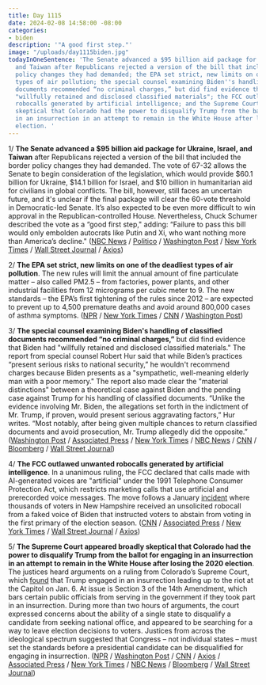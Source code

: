 ```yaml
---
title: Day 1115
date: 2024-02-08 14:58:00 -08:00
categories:
- biden
description: '"A good first step."'
image: "/uploads/day1115biden.jpg"
todayInOneSentence: 'The Senate advanced a $95 billion aid package for Ukraine, Israel,
  and Taiwan after Republicans rejected a version of the bill that included the border
  policy changes they had demanded; the EPA set strict, new limits on one of the deadliest
  types of air pollution; the special counsel examining Biden''s handling of classified
  documents recommended “no criminal charges,” but did find evidence that Biden had
  "willfully retained and disclosed classified materials"; the FCC outlawed unwanted
  robocalls generated by artificial intelligence; and the Supreme Court appeared broadly
  skeptical that Colorado had the power to disqualify Trump from the ballot for engaging
  in an insurrection in an attempt to remain in the White House after losing the 2020
  election. '
---
```


1/ **The Senate advanced a $95 billion aid package for Ukraine, Israel, and Taiwan** after Republicans rejected a version of the bill that included the border policy changes they had demanded. The vote of 67-32 allows the Senate to begin consideration of the legislation, which would provide $60.1 billion for Ukraine, $14.1 billion for Israel, and $10 billion in humanitarian aid for civilians in global conflicts. The bill, however, still faces an uncertain future, and it's unclear if the final package will clear the 60-vote threshold in Democratic-led Senate. It’s also expected to be even more difficult to win approval in the Republican-controlled House. Nevertheless, Chuck Schumer described the vote as a “good first step," adding: “Failure to pass this bill would only embolden autocrats like Putin and Xi, who want nothing more than America’s decline." ([NBC News](https://www.nbcnews.com/politics/congress/senate-expected-vote-ukraine-israel-aid-gop-blocked-border-bill-rcna137861) / [Politico](https://www.politico.com/live-updates/2024/02/08/congress/senate-gop-gets-on-board-foreign-aid-00140431) / [Washington Post](https://www.washingtonpost.com/politics/2024/02/08/senate-ukraine-israel-aid-border-deal/) / [New York Times](https://www.nytimes.com/2024/02/08/us/politics/ukraine-israel-aid-bill-senate.html) / [Wall Street Journal](https://www.wsj.com/politics/policy/ukraine-israel-aid-package-clears-major-hurdle-in-senate-6bf9e289?mod=hp_lead_pos2) / [Axios](https://www.axios.com/2024/02/08/senate-foreign-aid-package-vote-border))

2/ **The EPA set strict, new limits on one of the deadliest types of air pollution**. The new rules will limit the annual amount of fine particulate matter – also called PM2.5 – from factories, power plants, and other industrial facilities from 12 micrograms per cubic meter to 9. The new standards – the EPA’s first tightening of the rules since 2012 – are expected to prevent up to 4,500 premature deaths and avoid around 800,000 cases of asthma symptoms. ([NPR](https://www.npr.org/2024/02/07/1229348646/epa-tightens-rules-on-some-air-pollution-for-the-first-time-in-over-a-decade) / [New York Times](https://www.nytimes.com/2024/02/07/climate/epa-air-pollution-soot.html) / [CNN](https://www.cnn.com/2024/02/07/us/epa-rule-air-pollution-soot-climate/index.html) / [Washington Post](https://www.washingtonpost.com/climate-environment/2024/02/07/epa-soot-limit-rule/))

3/ **The special counsel examining Biden's handling of classified documents recommended “no criminal charges,”** but did find evidence that Biden had "willfully retained and disclosed classified materials." The report from special counsel Robert Hur said that while Biden’s practices “present serious risks to national security,” he wouldn't recommend charges because Biden presents as a "sympathetic, well-meaning elderly man with a poor memory." The report also made clear the "material distinctions" between a theoretical case against Biden and the pending case against Trump for his handling of classified documents. “Unlike the evidence involving Mr. Biden, the allegations set forth in the indictment of Mr. Trump, if proven, would present serious aggravating factors,” Hur writes. “Most notably, after being given multiple chances to return classified documents and avoid prosecution, Mr. Trump allegedly did the opposite.” ([Washington Post](https://www.washingtonpost.com/national-security/2024/02/08/biden-classified-documents-special-counsel-report/) / [Associated Press](https://apnews.com/article/biden-hur-garland-classified-documents-836b99fe9cbef9ba7d32602f4928efec) / [New York Times](https://www.nytimes.com/2024/02/08/us/biden-documents-special-counsel.html) / [NBC News](https://www.nbcnews.com/politics/joe-biden/special-counsel-says-evidence-biden-willfully-retained-disclosed-class-rcna96666) / [CNN](https://www.cnn.com/politics/live-news/biden-classified-documents-report-02-08-24/index.html) / [Bloomberg](https://www.bloomberg.com/news/articles/2024-02-08/biden-mishandled-classified-papers-but-won-t-be-charged-by-doj?srnd=premium&sref=MIBMEEoj) / [Wall Street Journal](https://www.wsj.com/politics/national-security/joe-biden-classified-documents-case-special-counsel-81df1bac?mod=hp_lead_pos3))

4/ **The FCC outlawed unwanted robocalls generated by artificial intelligence**. In a unanimous ruling, the FCC declared that calls made with AI-generated voices are "artificial" under the 1991 Telephone Consumer Protection Act, which restricts marketing calls that use artificial and prerecorded voice messages. The move follows a January [incident](https://whatthefuckjusthappenedtoday.com/2024/01/22/day-1098/#6-the-new-hampshire-attorney-general) where thousands of voters in New Hampshire received an unsolicited robocall from a faked voice of Biden that instructed voters to abstain from voting in the first primary of the election season. ([CNN](https://www.cnn.com/2024/02/08/tech/fcc-scam-robocalls-ai-generated-voices) / [Associated Press](https://apnews.com/article/fcc-elections-artificial-intelligence-robocalls-regulations-a8292b1371b3764916461f60660b93e6) / [New York Times](https://www.nytimes.com/2024/02/08/technology/fcc-ban-ai-robocalls.html) / [Wall Street Journal](https://www.wsj.com/tech/ai/fcc-bans-ai-artificial-intelligence-voices-in-robocalls-texts-3ea20d9f?mod=lead_feature_below_a_pos1) / [Axios](https://www.axios.com/2024/02/08/fcc-ai-robocalls-illegal))

5/ **The Supreme Court appeared broadly skeptical that Colorado had the power to disqualify Trump from the ballot for engaging in an insurrection in an attempt to remain in the White House after losing the 2020 election**. The justices heard arguments on a ruling from Colorado’s Supreme Court, which [found](https://whatthefuckjusthappenedtoday.com/2023/12/19/day-1064/#1-the-colorado-supreme-court-removed) that Trump engaged in an insurrection leading up to the riot at the Capitol on Jan. 6. At issue is Section 3 of the 14th Amendment, which bars certain public officials from serving in the government if they took part in an insurrection. During more than two hours of arguments, the court expressed concerns about the ability of a single state to disqualify a candidate from seeking national office, and appeared to be searching for a way to leave election decisions to voters. Justices from across the ideological spectrum suggested that Congress – not individual states – must set the standards before a presidential candidate can be disqualified for engaging in insurrection. ([NPR](https://www.npr.org/2024/02/08/1229176555/supreme-court-trump-colorado-ballot) / [Washington Post](https://www.washingtonpost.com/politics/2024/02/08/trump-supreme-court-colorado-ballot/) / [CNN](https://www.cnn.com/2024/02/08/politics/takeaways-supreme-court-trump-ballot/index.html) / [Axios](https://www.axios.com/2024/02/08/trump-supreme-court-colorado-ballot-14th-amendment) / [Associated Press](https://apnews.com/article/supreme-court-insurrection-trump-2024-election-397a481d2886b64bba06b24ff3d03f37) / [New York Times](https://www.nytimes.com/live/2024/02/08/us/trump-supreme-court-colorado-ballot) / [NBC News](https://www.nbcnews.com/politics/2024-election/supreme-court-weighs-trumps-bid-stay-colorado-ballot-rcna136557) / [Bloomberg](https://www.bloomberg.com/news/articles/2024-02-08/supreme-court-casts-doubt-on-efforts-to-bar-trump-from-ballot?srnd=premium&sref=MIBMEEoj) / [Wall Street Journal](https://www.wsj.com/us-news/law/supreme-court-takes-up-donald-trumps-ballot-eligibility-725f2fa0?mod=hp_lead_pos4))